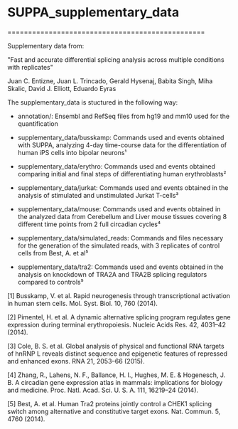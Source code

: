 # SUPPA_supplementary_data
================================================

Supplementary data from:

"Fast and accurate differential splicing analysis across multiple conditions with replicates"

Juan C. Entizne, Juan L. Trincado, Gerald Hysenaj, Babita Singh, Miha Skalic, David J. Elliott, Eduardo Eyras

The supplementary_data is stuctured in the following way:

  - annotation/: Ensembl and RefSeq files from hg19 and mm10 used for the quantification
  
  - supplementary_data/busskamp: Commands used and events obtained with SUPPA, analyzing 4-day time-course data for the differentiation of human iPS cells into bipolar neurons¹
  
  - supplementary_data/erythro: Commands used and events obtained comparing initial and final steps of differentiating human erythroblasts²
  
  - supplementary_data/jurkat: Commands used and events obtained in the analysis of stimulated and unstimulated Jurkat T-cells³
  
  - supplementary_data/mouse: Commands used and events obtained in the analyzed data from Cerebellum and Liver mouse tissues covering 8 different time points from 2 full circadian cycles⁴
  
  - supplementary_data/simulated_reads: Commands and files necessary for the generation of the simulated reads, with 3 replicates of control cells from Best, A. et al⁵
  
  - supplementary_data/tra2: Commands used and events obtained in the analysis on knockdown of TRA2A and TRA2B splicing regulators compared to controls⁵
  
  
  
  
  

[1] Busskamp, V. et al. Rapid neurogenesis through transcriptional activation in human stem cells. Mol. Syst. Biol. 10, 760 (2014).

[2] Pimentel, H. et al. A dynamic alternative splicing program regulates gene expression during terminal erythropoiesis. Nucleic Acids Res. 42, 4031–42 (2014).

[3] Cole, B. S. et al. Global analysis of physical and functional RNA targets of hnRNP L reveals distinct sequence and epigenetic features of repressed and enhanced exons. RNA 21, 2053–66 (2015).

[4] Zhang, R., Lahens, N. F., Ballance, H. I., Hughes, M. E. & Hogenesch, J. B. A circadian gene expression atlas in mammals: implications for biology and medicine. Proc. Natl. Acad. Sci. U. S. A. 111, 16219–24 (2014).

[5] Best, A. et al. Human Tra2 proteins jointly control a CHEK1 splicing switch among alternative and constitutive target exons. Nat. Commun. 5, 4760 (2014).



